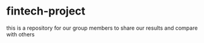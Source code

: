﻿# fintech-project

this is a repository for our group members to share our results and compare with others
